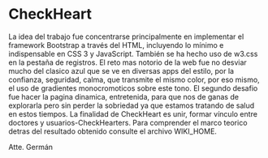 # CheckHeart
La idea del trabajo fue concentrarse principalmente en implementar el framework Bootstrap a través del HTML, incluyendo lo mínimo e indispensable en CSS 3 y JavaScript. También se ha hecho uso de w3.css en la pestaña de registros.
El reto mas notorio de la web fue no desviar mucho del clasico azul que se ve en diversas apps del estilo, por la confianza, seguridad, calma,  que transmite el mismo  color, por eso mismo, el uso de gradientes monocromoticos sobre este tono.
El segundo desafio fue hacer la pagina dinamica, entretenida, para que nos de ganas de explorarla pero sin perder la sobriedad ya que estamos tratando de salud en estos tiempos. La finalidad de CheckHeart es unir, formar vínculo entre doctores  y usuarios-CheckHearters.
Para comprender el marco teorico detras del resultado obtenido consulte el archivo WIKI_HOME.

Atte. Germán
